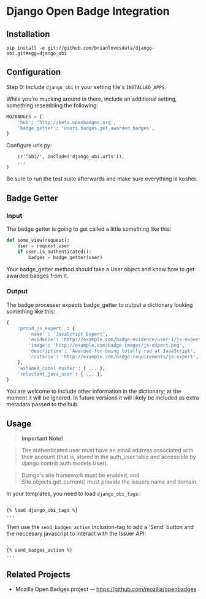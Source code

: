# Django Open Badge Integration

## Installation

```pip install -e git://github.com/brianlovesdata/django-obi.git#egg=django_obi```

## Configuration
Step 0: Include `django_obi` in your setting file's `INSTALLED_APPS`.

While you're mucking around in there, include an additional setting, something
resembling the following:

```python    
MOZBADGES = {
    'hub': 'http://beta.openbadges.org',
    'badge_getter': 'users.badges.get_awarded_badges',
}
```

Configure urls.py:

```urlpatterns = patterns('',
    (r'^obi/', include('django_obi.urls')),
    ...
)
```

Be sure to run the test suite afterwards and make sure everything is kosher.

## Badge Getter

### Input
The badge getter is going to get called a little something like this:

```python
def some_view(request):
    user = request.user
    if user.is_authenticated():
        badges = badge_getter(user)
```

Your badge_getter method should take a User object and know how to get awarded
badges from it.

### Output

The badge processer expects badge_getter to output a dictionary looking something like this:

```python
{
    'proud_js_expert' : {
        'name' : 'JavaScript Expert',
        'evidence': 'http://example.com/badge-evidence/user-1/js-expert',
        'image': 'http://example.com/badge-images/js-expert.png',
        'description': 'Awarded for being totally rad at JavaScript',
        'criteria': 'http://example.com/badge-requirements/js-expert',
    },
    'ashamed_cobol_master': { ... },
    'reluctant_java_user': { ... },
}
```
You are welcome to include other information in the dictionary; at the moment
it will be ignored. In future versions it will likely be included as extra
metadata passed to the hub.

## Usage

> **Important Note!**

> The authenticated user must have an email address associated with their
  account (that is, stored in the auth_user table and accessible by
  django.contrib.auth.models.User).

> Django's site framework must be enabled, and Site.objects.get_current()
  must provide the issuers name and domain.

In your templates, you need to load `django_obi_tags`:

```
...
{% load django_obi_tags %}
...
```

Then use the `send_badges_action` inclusion-tag to add a 'Send' button
and the neccesary javascript to interact with the Issuer API:

```
...
{% send_badges_action %}
...
```

## Related Projects

* Mozilla Open Badges project -- https://github.com/mozilla/openbadges


